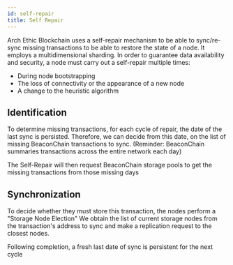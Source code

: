 ```yaml
---
id: self-repair
title: Self Repair
---
```


Arch Ethic Blockchain uses a self-repair mechanism to be able to sync/re-sync missing transactions to be able
to restore the state of a node.
It employs a multidimensional sharding. In order to guarantee data availability and security, a node must carry out a self-repair multiple times:

- During node bootstrapping
- The loss of connectivity or the appearance of a new node 
- A change to the heuristic algorithm
## Identification

To determine missing transactions, for each cycle of repair, the date of the last sync is persisted.
Therefore, we can decide from this date, on the list of missing BeaconChain transactions to sync. (Reminder: BeaconChain summaries transactions across the entire network each day)

The Self-Repair will then request BeaconChain storage pools to get the missing transactions from those missing days

## Synchronization

To decide whether they must store this transaction, the nodes perform a "Storage Node Election"
We  obtain the list of current storage nodes from the transaction's address to sync and make a replication request to the closest nodes.

Following completion, a fresh last date of sync is persistent for the next cycle
